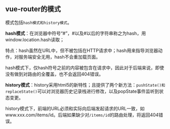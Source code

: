 ## vue-router的模式

模式包括`hash模式和history模式`。

**hash模式**：在浏览器中符号“#”，#以及#以后的字符串称之为hash，用window.location.hash读取；

特点：hash虽然在URL中，但不被包括在HTTP请求中；hash用来指导浏览器动作，对服务端安全无用，hash不会重加载页面。

hash模式下，仅hash符号之前的内容被包含在请求中，因此对于后端来说，即使没有做到对路由的全覆盖，也不会返回404错误。

**history模式**：history采用html5的新特性；且提供了两个新方法：`pushState()和replaceState()`可以对浏览器历史记录栈进行修改，以及popState事件监听到状态变更。

history模式下，前端的URL必须和实际向后端发起请求的URL一致，如www.xxx.com/items/id。后端如果缺少对`/items/id`的路由处理，将返回404错误。